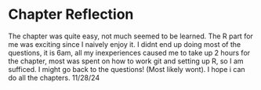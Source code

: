 # Chapter Reflection

The chapter was quite easy, not much seemed to be learned. The R part for me was exciting since I naively enjoy it. I didnt end up doing most of the questions, it is 6am, all my inexperiences caused me to take up 2 hours for the chapter, most was spent on how to work git and setting up R, so I am sufficed. I might go back to the questions! (Most likely wont). I hope i can do all the chapters. 11/28/24
